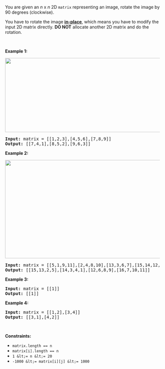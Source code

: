 You are given an _n_ x _n_ 2D `` matrix `` representing an image, rotate the image by 90 degrees (clockwise).

You have to rotate the image <a href="https://en.wikipedia.org/wiki/In-place_algorithm" target="_blank">__in-place__</a>, which means you have to modify the input 2D matrix directly. __DO NOT__ allocate another 2D matrix and do the rotation.

&nbsp;

__Example 1:__

<img alt="" src="https://assets.leetcode.com/uploads/2020/08/28/mat1.jpg" style="width: 642px; height: 242px;"/>

<pre>
<strong>Input:</strong> matrix = [[1,2,3],[4,5,6],[7,8,9]]
<strong>Output:</strong> [[7,4,1],[8,5,2],[9,6,3]]
</pre>

__Example 2:__

<img alt="" src="https://assets.leetcode.com/uploads/2020/08/28/mat2.jpg" style="width: 800px; height: 321px;"/>

<pre>
<strong>Input:</strong> matrix = [[5,1,9,11],[2,4,8,10],[13,3,6,7],[15,14,12,16]]
<strong>Output:</strong> [[15,13,2,5],[14,3,4,1],[12,6,8,9],[16,7,10,11]]
</pre>

__Example 3:__

<pre>
<strong>Input:</strong> matrix = [[1]]
<strong>Output:</strong> [[1]]
</pre>

__Example 4:__

<pre>
<strong>Input:</strong> matrix = [[1,2],[3,4]]
<strong>Output:</strong> [[3,1],[4,2]]
</pre>

&nbsp;

__Constraints:__

*   `` matrix.length == n ``
*   `` matrix[i].length == n ``
*   `` 1 &lt;= n &lt;= 20 ``
*   `` -1000 &lt;= matrix[i][j] &lt;= 1000 ``